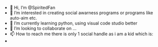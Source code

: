 - 👋 Hi, I’m @SpiritedFan
- 👀 I’m interested in creating social awarness programs or programs like auto-aim etc.
- 🌱 I’m currently learning python, using visual code studio better
- 💞️ I’m looking to collaborate on ...
- 📫 How to reach me there is only 1 social handle as i am a kid which is:
- 

<!---
SpiritedFan/SpiritedFan is a ✨ special ✨ repository because its `README.md` (this file) appears on your GitHub profile.
You can click the Preview link to take a look at your changes.
--->
